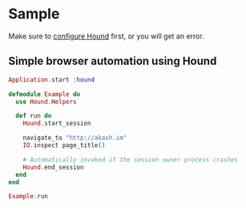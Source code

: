 # Sample

Make sure to [configure Hound](http://192.168.0.190/rafael/hound/blob/master/notes/configuring-hound.md) first, or you will get an error.

## Simple browser automation using Hound

``` elixir
Application.start :hound

defmodule Example do
  use Hound.Helpers

  def run do
    Hound.start_session

    navigate_to "http://akash.im"
    IO.inspect page_title()

    # Automatically invoked if the session owner process crashes
    Hound.end_session
  end
end

Example.run
```
